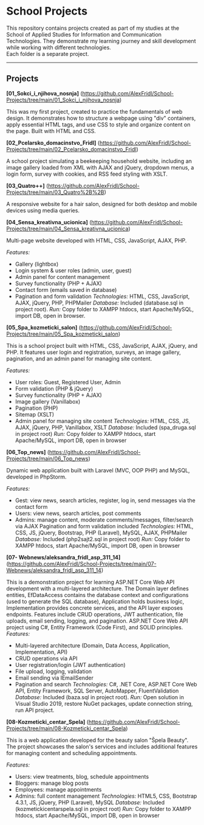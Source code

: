 # School Projects
This repository contains projects created as part of my studies at the School of Applied Studies for Information and Communication Technologies. They demonstrate my learning journey and skill development while working with different technologies.  
Each folder is a separate project.  

---

## Projects
**[01_Sokci_i_njihova_nosnja]**
(https://github.com/AlexFridl/School-Projects/tree/main/01_Sokci_i_njihova_nosnja)  

This was my first project, created to practice the fundamentals of web design. 
It demonstrates how to structure a webpage using "div" containers, apply essential HTML tags, and use CSS to style and organize content on the page. Built with HTML and CSS.  

**[02_Pcelarsko_domacinstvo_Fridl]**
(https://github.com/AlexFridl/School-Projects/tree/main/02_Pcelarsko_domacinstvo_Fridl)  

A school project simulating a beekeeping household website, including an image gallery loaded from XML with AJAX and jQuery, dropdown menus, a login form, survey with cookies, and RSS feed styling with XSLT.

**[03_Quatro++]**
(https://github.com/AlexFridl/School-Projects/tree/main/03_Quatro%2B%2B)  

A responsive website for a hair salon, designed for both desktop and mobile devices using media queries.

**[04_Sensa_kreativna_ucionica]**
(https://github.com/AlexFridl/School-Projects/tree/main/04_Sensa_kreativna_ucionica) 

Multi-page website developed with HTML, CSS, JavaScript, AJAX, PHP.

*Features:*
- Gallery (lightbox)
- Login system & user roles (admin, user, guest)
- Admin panel for content management
- Survey functionality (PHP + AJAX)
- Contact form (emails saved in database)
- Pagination and form validation
*Technologies:* HTML, CSS, JavaScript, AJAX, jQuery, PHP, PHPMailer
*Database:* Included (database.sql in project root).
*Run:* Copy folder to XAMPP htdocs, start Apache/MySQL, import DB, open in browser. 

**[05_Spa_kozmeticki_salon]**
(https://github.com/AlexFridl/School-Projects/tree/main/05_Spa_kozmeticki_salon)  

This is a school project built with HTML, CSS, JavaScript, AJAX, jQuery, and PHP.
It features user login and registration, surveys, an image gallery, pagination, and an admin panel for managing site content.

*Features:*
- User roles: Guest, Registered User, Admin
- Form validation (PHP & jQuery)
- Survey functionality (PHP + AJAX)
- Image gallery (Vanillabox)
- Pagination (PHP)
- Sitemap (XSLT)
- Admin panel for managing site content
*Technologies:* HTML, CSS, JS, AJAX, jQuery, PHP, Vanillabox, XSLT
*Database:* Included (spa_druga.sql in project root)
*Run:* Copy folder to XAMPP htdocs, start Apache/MySQL, import DB, open in browser

**[06_Top_news]**
(https://github.com/AlexFridl/School-Projects/tree/main/06_Top_news)

Dynamic web application built with Laravel (MVC, OOP PHP) and MySQL, developed in PhpStorm.

*Features:*
- Gest: view news, search articles, register, log in, send messages via the contact form
- Users: view news, search articles, post comments
- Admins: manage content, moderate comments/messages, filter/search via AJAX
Pagination and form validation included
*Technologies:* HTML, CSS, JS, jQuery, Bootstrap, PHP (Laravel), MySQL, AJAX, PHPMailer
*Database:* Included (php2sajt2.sql in project root)
*Run:* Copy folder to XAMPP htdocs, start Apache/MySQL, import DB, open in browser

**[07- Webnews/aleksandra_fridl_asp_311_14]**
(https://github.com/AlexFridl/School-Projects/tree/main/07-Webnews/aleksandra_fridl_asp_311_14)

This is a demonstration project for learning ASP.NET Core Web API development with a multi-layered architecture. The Domain layer defines entities, EfDataAccess contains the database context and configurations (used to generate the SQL database), Application holds business logic, Implementation provides concrete services, and the API layer exposes endpoints. Features include CRUD operations, JWT authentication, file uploads, email sending, logging, and pagination.
ASP.NET Core Web API project using C#, Entity Framework (Code First), and SOLID principles.
*Features:*
- Multi-layered architecture (Domain, Data Access, Application, Implementation, API)
- CRUD operations via API
- User registration/login (JWT authentication)
- File upload, logging, validation
- Email sending via IEmailSender
- Pagination and search
*Technologies:* C#, .NET Core, ASP.NET Core Web API, Entity Framework, SQL Server, AutoMapper, FluentValidation
*Database:* Included (baza.sql in project root).
*Run:* Open solution in Visual Studio 2019, restore NuGet packages, update connection string, run API project.


**[08-Kozmeticki_centar_Spela]**
(https://github.com/AlexFridl/School-Projects/tree/main/08-Kozmeticki_centar_Spela)

This is a web application developed for the beauty salon "Špela Beauty". The project showcases the salon's services and includes additional features for managing content and scheduling appointments.

*Features:*
- Users: view treatments, blog, schedule appointments
- Bloggers: manage blog posts
- Employees: manage appointments
- Admins: full content management
*Technologies:* HTML5, CSS, Bootstrap 4.3.1, JS, jQuery, PHP (Laravel), MySQL
*Database:* Included (kozmetickicentarspela.sql in project root)
*Run:* Copy folder to XAMPP htdocs, start Apache/MySQL, import DB, open in browser
